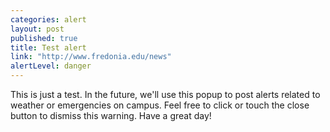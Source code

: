 ```yaml
---
categories: alert
layout: post
published: true
title: Test alert
link: "http://www.fredonia.edu/news"
alertLevel: danger
---
```


This is just a test. In the future, we'll use this popup to post alerts related to weather or emergencies on campus. Feel free to click or touch the close button to dismiss this warning. Have a great day!